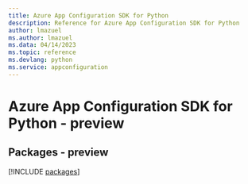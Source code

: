 ```yaml
---
title: Azure App Configuration SDK for Python
description: Reference for Azure App Configuration SDK for Python
author: lmazuel
ms.author: lmazuel
ms.data: 04/14/2023
ms.topic: reference
ms.devlang: python
ms.service: appconfiguration
---
```

# Azure App Configuration SDK for Python - preview
## Packages - preview
[!INCLUDE [packages](app-configuration-index.md)]